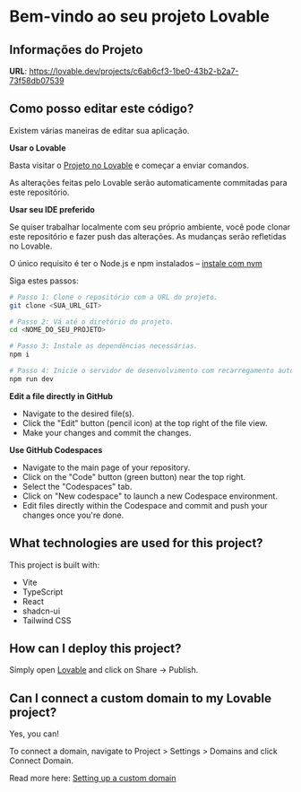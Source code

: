# Bem-vindo ao seu projeto Lovable

## Informações do Projeto

**URL**: https://lovable.dev/projects/c6ab6cf3-1be0-43b2-b2a7-73f58db07539

## Como posso editar este código?

Existem várias maneiras de editar sua aplicação.

**Usar o Lovable**

Basta visitar o [Projeto no Lovable](https://lovable.dev/projects/c6ab6cf3-1be0-43b2-b2a7-73f58db07539) e começar a enviar comandos.

As alterações feitas pelo Lovable serão automaticamente commitadas para este repositório.

**Usar seu IDE preferido**

Se quiser trabalhar localmente com seu próprio ambiente, você pode clonar este repositório e fazer push das alterações. As mudanças serão refletidas no Lovable.

O único requisito é ter o Node.js e npm instalados – [instale com nvm](https://github.com/nvm-sh/nvm#installing-and-updating)

Siga estes passos:

```sh
# Passo 1: Clone o repositório com a URL do projeto.
git clone <SUA_URL_GIT>

# Passo 2: Vá até o diretório do projeto.
cd <NOME_DO_SEU_PROJETO>

# Passo 3: Instale as dependências necessárias.
npm i

# Passo 4: Inicie o servidor de desenvolvimento com recarregamento automático.
npm run dev

```

**Edit a file directly in GitHub**

- Navigate to the desired file(s).
- Click the "Edit" button (pencil icon) at the top right of the file view.
- Make your changes and commit the changes.

**Use GitHub Codespaces**

- Navigate to the main page of your repository.
- Click on the "Code" button (green button) near the top right.
- Select the "Codespaces" tab.
- Click on "New codespace" to launch a new Codespace environment.
- Edit files directly within the Codespace and commit and push your changes once you're done.

## What technologies are used for this project?

This project is built with:

- Vite
- TypeScript
- React
- shadcn-ui
- Tailwind CSS

## How can I deploy this project?

Simply open [Lovable](https://lovable.dev/projects/c6ab6cf3-1be0-43b2-b2a7-73f58db07539) and click on Share -> Publish.

## Can I connect a custom domain to my Lovable project?

Yes, you can!

To connect a domain, navigate to Project > Settings > Domains and click Connect Domain.

Read more here: [Setting up a custom domain](https://docs.lovable.dev/tips-tricks/custom-domain#step-by-step-guide)
